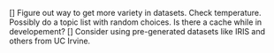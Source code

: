 [] Figure out way to get more variety in datasets. Check temperature. Possibly do a topic list with random choices. Is there a cache while in developement?
[] Consider using pre-generated datasets like IRIS and others from UC Irvine.